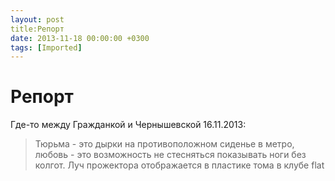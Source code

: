 ```yaml
---
layout: post
title:Репорт
date: 2013-11-18 00:00:00 +0300
tags: [Imported]
---
```

# Репорт

Где-то между Гражданкой и Чернышевской 16.11.2013:

> Тюрьма - это дырки на противоположном сиденье в метро, любовь - это возможность не стесняться показывать ноги без колгот. Луч прожектора отображается в пластике тома в клубе flat